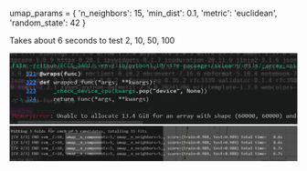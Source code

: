 umap_params = {
    'n_neighbors': 15,
    'min_dist': 0.1,
    'metric': 'euclidean',
    'random_state': 42
}

Takes about 6 seconds to test 2, 10, 50, 100

![no subsets for trustworthiness check - run out of memory](image.png)
![alt text](image-1.png)